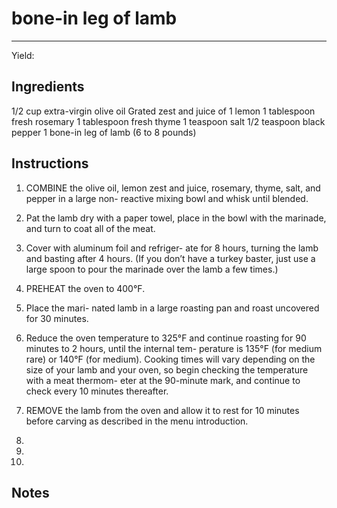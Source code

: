 # bone-in leg of lamb
---
Yield: 

## Ingredients
1/2 cup extra-virgin olive oil
Grated zest and juice of 1 lemon
1 tablespoon fresh rosemary
1 tablespoon fresh thyme
1 teaspoon salt
1/2 teaspoon black pepper
1 bone-in leg of lamb (6 to 8 pounds)


## Instructions
1. COMBINE the olive oil, lemon zest and juice,
rosemary, thyme, salt, and pepper in a large non-
reactive mixing bowl and whisk until blended.

2. Pat the lamb dry with a paper towel, place in the
bowl with the marinade, and turn to coat all of
the meat. 
3. Cover with aluminum foil and refriger-
ate for 8 hours, turning the lamb and basting
after 4 hours. (If you don’t have a turkey baster,
just use a large spoon to pour the marinade over
the lamb a few times.)
4. PREHEAT the oven to 400°F. 
5. Place the mari-
nated lamb in a large roasting pan and roast
uncovered for 30 minutes. 
6. Reduce the oven
temperature to 325°F and continue roasting for
90 minutes to 2 hours, until the internal tem-
perature is 135°F (for medium rare) or 140°F (for
medium). Cooking times will vary depending
on the size of your lamb and your oven, so begin
checking the temperature with a meat thermom-
eter at the 90-minute mark, and continue to
check every 10 minutes thereafter.
7. REMOVE the lamb from the oven and allow it to
rest for 10 minutes before carving as described
in the menu introduction.
8. 
9. 
10. 

## Notes





